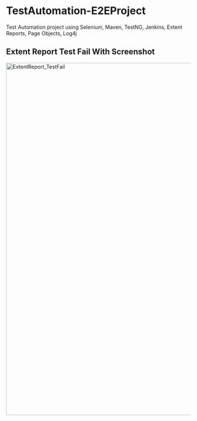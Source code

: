 # TestAutomation-E2EProject
Test Automation project using Selenium, Maven, TestNG, Jenkins, Extent Reports, Page Objects, Log4j

<h2>Extent Report Test Fail With Screenshot</h2>
<img width="960" alt="ExtentReport_TestFail" src="https://user-images.githubusercontent.com/53864826/95126262-9124de00-072c-11eb-81d0-6760e1eefb31.png">
